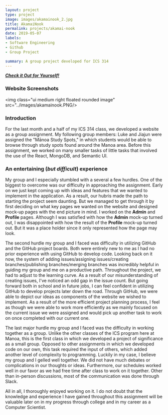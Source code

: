 ```yaml
---
layout: project
type: project
image: images/akamainook_2.jpg
title: AkamaiNook
permalink: projects/akamai-nook
date: 2019-05-07
labels: 
- Software Engineering
- Github
- Group Project

summary: A group project developed for ICS 314
---
```

***[Check it Out for Yourself!](http://akamainook.meteorapp.com/#/)***

### Website Screenshots
<img class="ui medium right floated rounded image" src="../images/akamainook.PNG/>


### Introduction
For the last month and a half of my ICS 314 class, we developed a website as a group assignment. My following group members: Luke and Jiajun were assigned the "Mānoa Study Spots," in which students would be able to browse through study spots found around the Manoa area. Before this assignment, we worked on many smaller tasks of little tasks that involved the use of the React, MongoDB, and Semantic UI.

### An entertaining (_but difficult_) experience
My group and I especially stumbled with a several a few hurdles. One of the biggest to overcome was our difficulty in approaching the assignment. Early on we just kept coming up with ideas and features that we wanted to implement in the application. As a result, our hubris made the path to starting the project seem daunting. But we managed to get through it by first deciding on what key pages we wanted on the website and designed mock-up pages with the end picture in mind. I worked on the **Admin** and **Profile** pages. Although I was satisfied with how the **Admin** mock-up turned out, I was disappointed with how the result of the **Profile** mock-up turned out. But it was a place holder since it only represented how the page may look. 

The second hurdle my group and I faced was difficulty in utilizing GitHub and the GitHub project boards. Both were entirely new to me as I had no prior experience with using GitHub to develop code. Looking back on it now, the system of adding issues/assigning issues/creating branches/publishing branches/merging branches was incredibly helpful in guiding my group and me on a productive path. Throughout the project, we had to adjust to the learning curve. As a result of our misunderstanding of creating issues, I've noticed an odd gap in the issue count. But going forward both in school and in future jobs, I can feel confident in utilizing GitHub to develop projects later down the road. Through GitHub, we were able to depict our ideas as components of the website we wished to implement. As a result of the more efficient project planning process, I feel as though we were able to work more efficiently as we mainly focused on the current issue we were assigned and would pick up another task to work on once completed with our current one.

The last major hurdle my group and I faced was the difficulty in working together as a group. Unlike the other classes of the ICS program here at Manoa, this is the first class in which we developed a project of significance as a small group. Opposed to other assignments in which we developed code on our own, this task required the input of others, which added another level of complexity to programming. Luckily in my case, I believe my group and I gelled well together. We did not have much debates or complications in our thoughts or ideas. Furthermore, our schedules worked well in our favor as we had free time after class to work on it together. Other than in-person discussions, most of the communication was done through Slack.

All in all, I thoroughly enjoyed working on it. I do not doubt that the knowledge and experience I have gained throughout this assignment will be valuable later on in my progress through college and in my career as a Computer Scientist.


 
